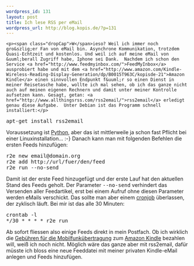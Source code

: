 ```yaml
--- 
wordpress_id: 131
layout: post
title: Ich lese RSS per eMail
wordpress_url: http://blog.kopis.de/?p=131
---
```


    <p><span class="dropCap">W</span>ieso? Weil ich immer noch gro&szlig;er Fan von eMail bin. Asynchrone Kommunikation, trotzdem Quasi-Echtzeit und kostenlos. Und weil ich auf meine eMail von &uuml;berall Zugriff habe, Iphone sei Dank.  Nachdem ich schon den Service <a href="http://www.feedmyinbox.com/">FeedMyInbox</a> ausprobiert habe und mit dem <a href="http://www.amazon.com/Kindle-Wireless-Reading-Display-Generation/dp/B0015T963C/kopisde-21">Amazon Kindle</a> einen sinnvollen Endpunkt f&uuml;r so einen Dienst in meiner Reisetasche habe, wollte ich mal sehen, ob ich das ganze nicht auch auf meinen eigenen Rechnern und damit unter meiner Kontrolle aufsetzen kann. Gesagt, getan: <a href="http://www.allthingsrss.com/rss2email/">rss2email</a> erledigt genau diese Aufgabe.  Unter Debian ist das Programm schnell installiert:</p>
<p><span style="font-family: Times New Roman; font-size: medium;">
<div class="CodeRay">
  <div class="code"><pre>apt-get install rss2email</pre></div>
</div>

</span></p>
<p>Voraussetzung ist <a href="http://python.org/">Python</a>, aber das ist mittlerweile ja schon fast Pflicht bei einer Linuxinstallation... :-} Danach kann man mit folgenden Befehlen die ersten Feeds hinzuf&uuml;gen:</p>
<p><span style="font-family: Times New Roman; font-size: medium;">
<div class="CodeRay">
  <div class="code"><pre>r2e new email@domain.org
r2e add http://url/fuer/den/feed
r2e run --no-send</pre></div>
</div>

</span></p>
<p>Damit ist der erste Feed hinzugef&uuml;gt und der erste Lauf hat den aktuellen Stand des Feeds geholt. Der Parameter <tt>--no-send</tt> verhindert das Versenden aller Feedartikel, erst bei einem Aufruf ohne diesen Parameter werden eMails verschickt. Das sollte man aber einem <a href="http://de.wikipedia.org/wiki/Cron">cronjob</a> &uuml;berlassen, der zyklisch l&auml;uft. Bei mir ist das alle 30 Minuten:</p>
<p><span style="font-family: Times New Roman; font-size: medium;">
<div class="CodeRay">
  <div class="code"><pre>crontab -l
*/30 * * * * r2e run</pre></div>
</div>

</span></p>
<p>Ab sofort fliessen also einige Feeds direkt in mein Postfach. Ob ich wirklich die <a href="http://www.amazon.com/gp/help/customer/display.html?nodeId=200375630&amp;#fees">Geb&uuml;hren f&uuml;r die Mobilfunk&uuml;bertragung</a> zum <a href="http://www.amazon.com/Kindle-Wireless-Reading-Display-Generation/dp/B0015T963C/kopisde-21">Amazon Kindle</a> bezahlen will, wei&szlig; ich noch nicht. M&ouml;glich w&auml;re das ganze aber mit rss2email, daf&uuml;r m&uuml;sste ich bloss eine neue Feeddatei mit meiner privaten Kindle-eMail anlegen und Feeds hinzuf&uuml;gen.</p>
  
